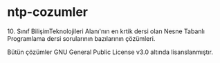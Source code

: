 # ntp-cozumler
10\. Sınıf BilişimTeknolojileri Alanı'nın en krtik dersi olan Nesne Tabanlı Programlama dersi sorularının bazılarının çözümleri.

Bütün çözümler GNU General Public License v3.0 altında lisanslanmıştır.
